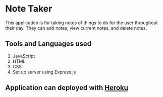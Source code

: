 # Note Taker
This application is for taking notes of things to do for the user throughout their day. They can add notes, view current notes, and delete notes. 

## Tools and Languages used 
1. JavaScript
2. HTML 
3. CSS
4. Set up server using Express.js

## Application can deployed with [Heroku](https://note-taker-joshc.herokuapp.com/)
